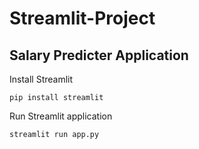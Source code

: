 # Streamlit-Project

## Salary Predicter Application

 Install Streamlit

```
pip install streamlit
```

Run Streamlit application 

``` 
streamlit run app.py
```
